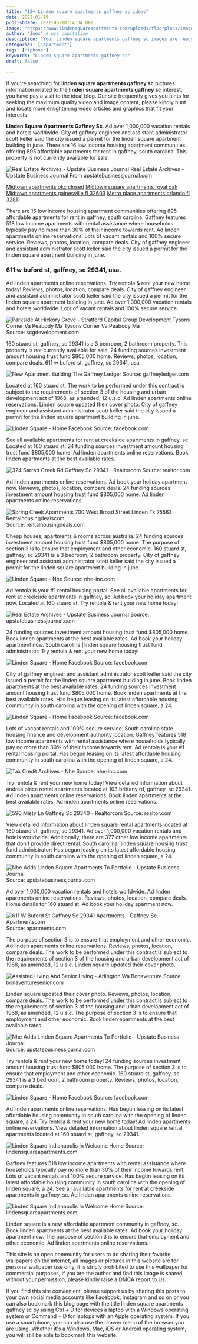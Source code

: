 ```yaml
---
title: "15+ Linden square apartments gaffney sc ideas"
date: 2022-01-19
publishDate: 2022-06-18T14:34:08Z
image: "https://www.lindensquareapartments.com/uploads/floorplans/images/1336x1336G/119239/Abbington.png?1636641914"
author: "Ines" # use capitalize
description: "Your Linden square apartments gaffney sc images are ready. Linden square apartments gaffney sc are a topic that is being searched for and liked by netizens today. You can Get the Linden square apartments gaffney sc files here. Get all royalty-free photos and vectors."
categories: ["apartment"]
tags: ["iphone"]
keywords: "Linden square apartments gaffney sc"
draft: false

---
```


If you're searching for **linden square apartments gaffney sc** pictures information related to the **linden square apartments gaffney sc** interest, you have pay a visit to the ideal  blog.  Our site frequently  gives you  hints  for seeking  the maximum  quality video and image  content, please kindly hunt and locate more enlightening video articles and graphics  that fit your interests.

**Linden Square Apartments Gaffney Sc**. Ad over 1,000,000 vacation rentals and hotels worldwide. City of gaffney engineer and assistant administrator scott keller said the city issued a permit for the linden square apartment building in june. There are 16 low income housing apartment communities offering 895 affordable apartments for rent in gaffney, south carolina. This property is not currently available for sale.

![Real Estate Archives - Upstate Business Journal](https://upstatebusinessjournal.com/wp-content/uploads/sites/2/2020/04/2019.11.11-560x420.jpg "Real Estate Archives - Upstate Business Journal")
Real Estate Archives - Upstate Business Journal From upstatebusinessjournal.com

[Midtown apartments okc closed](/midtown-apartments-okc-closed/)
[Midtown square apartments royal oak](/midtown-square-apartments-royal-oak/)
[Midtown apartments gainesville fl 32603](/midtown-apartments-gainesville-fl-32603/)
[Metro place apartments orlando fl 32811](/metro-place-apartments-orlando-fl-32811/)

There are 16 low income housing apartment communities offering 895 affordable apartments for rent in gaffney, south carolina. Gaffney features 518 low income apartments with rental assistance where households typically pay no more than 30% of their income towards rent. Ad linden apartments online reservations. Lots of vacant rentals and 100% secure service. Reviews, photos, location, compare deals. City of gaffney engineer and assistant administrator scott keller said the city issued a permit for the linden square apartment building in june.

### 611 w buford st, gaffney, sc 29341, usa.

Ad linden apartments online reservations. Try rentola &amp; rent your new home today! Reviews, photos, location, compare deals. City of gaffney engineer and assistant administrator scott keller said the city issued a permit for the linden square apartment building in june. Ad over 1,000,000 vacation rentals and hotels worldwide. Lots of vacant rentals and 100% secure service.


![Parkside At Hickory Grove - Stratford Capital Group Development Tysons Corner Va Peabody Ma Tysons Corner Va Peabody Ma](https://scgdevelopment.com/wp-content/uploads/2021/01/Parkside-at-Hickory-Grove-Exterior-Rendering-2020-04-cropped_1000.jpg "Parkside At Hickory Grove - Stratford Capital Group Development Tysons Corner Va Peabody Ma Tysons Corner Va Peabody Ma")
Source: scgdevelopment.com

160 stuard st, gaffney, sc 29341 is a 3 bedroom, 2 bathroom property. This property is not currently available for sale. 24 funding sources investment amount housing trust fund $805,000 home. Reviews, photos, location, compare deals. 611 w buford st, gaffney, sc 29341, usa.

![New Apartment Building The Gaffney Ledger](https://www.gaffneyledger.com/wp-content/uploads/images/2019-07-12/4p1.jpg "New Apartment Building The Gaffney Ledger")
Source: gaffneyledger.com

Located at 160 stuard st. The work to be performed under this contract is subject to the requirements of section 3 of the housing and urban development act of 1968, as amended, 12 u.s.c. Ad linden apartments online reservations. Linden square updated their cover photo. City of gaffney engineer and assistant administrator scott keller said the city issued a permit for the linden square apartment building in june.

![Linden Square - Home Facebook](https://lookaside.fbsbx.com/lookaside/crawler/media/?media_id=122623499353615 "Linden Square - Home Facebook")
Source: facebook.com

See all available apartments for rent at creekside apartments in gaffney, sc. Located at 160 stuard st. 24 funding sources investment amount housing trust fund $805,000 home. Ad linden apartments online reservations. Book linden apartments at the best available rates.

![324 Sarratt Creek Rd Gaffney Sc 29341 - Realtorcom](https://ap.rdcpix.com/f7c8734756e4343310382ab1372e2345l-b669820014xd-w1020_h770_q80.jpg "324 Sarratt Creek Rd Gaffney Sc 29341 - Realtorcom")
Source: realtor.com

Ad linden apartments online reservations. Ad book your holiday apartment now. Reviews, photos, location, compare deals. 24 funding sources investment amount housing trust fund $805,000 home. Ad linden apartments online reservations.

![Spring Creek Apartments 700 West Broad Street Linden Tx 75563 Rentalhousingdealscom](https://cdn-0.rentalhousingdeals.com/uploaded/spring%20creek%20apartments.jpg "Spring Creek Apartments 700 West Broad Street Linden Tx 75563 Rentalhousingdealscom")
Source: rentalhousingdeals.com

Cheap houses, apartments &amp; rooms across australia. 24 funding sources investment amount housing trust fund $805,000 home. The purpose of section 3 is to ensure that employment and other economic. 160 stuard st, gaffney, sc 29341 is a 3 bedroom, 2 bathroom property. City of gaffney engineer and assistant administrator scott keller said the city issued a permit for the linden square apartment building in june.

![Linden Square - Nhe](https://nhe-inc.com/wp-content/uploads/2020/04/Linden-Square-7-scaled.jpg "Linden Square - Nhe")
Source: nhe-inc.com

Ad rentola is your #1 rental housing portal. See all available apartments for rent at creekside apartments in gaffney, sc. Ad book your holiday apartment now. Located at 160 stuard st. Try rentola &amp; rent your new home today!

![Real Estate Archives - Upstate Business Journal](https://upstatebusinessjournal.com/wp-content/uploads/sites/2/2020/04/2019.11.11-560x420.jpg "Real Estate Archives - Upstate Business Journal")
Source: upstatebusinessjournal.com

24 funding sources investment amount housing trust fund $805,000 home. Book linden apartments at the best available rates. Ad book your holiday apartment now. South carolina |linden square housing trust fund administrator: Try rentola &amp; rent your new home today!

![Linden Square - Home Facebook](https://lookaside.fbsbx.com/lookaside/crawler/media/?media_id=111065523842746 "Linden Square - Home Facebook")
Source: facebook.com

City of gaffney engineer and assistant administrator scott keller said the city issued a permit for the linden square apartment building in june. Book linden apartments at the best available rates. 24 funding sources investment amount housing trust fund $805,000 home. Book linden apartments at the best available rates. Has begun leasing on its latest affordable housing community in south carolina with the opening of linden square, a 24.

![Linden Square - Home Facebook](https://lookaside.fbsbx.com/lookaside/crawler/media/?media_id=111064957176136 "Linden Square - Home Facebook")
Source: facebook.com

Lots of vacant rentals and 100% secure service. South carolina state housing finance and development authority location: Gaffney features 518 low income apartments with rental assistance where households typically pay no more than 30% of their income towards rent. Ad rentola is your #1 rental housing portal. Has begun leasing on its latest affordable housing community in south carolina with the opening of linden square, a 24.

![Tax Credit Archives - Nhe](https://nhe-inc.com/wp-content/uploads/2021/10/Renaissance001_frontentrance_webready.jpg "Tax Credit Archives - Nhe")
Source: nhe-inc.com

Try rentola &amp; rent your new home today! View detailed information about andrea place rental apartments located at 103 brittany rd, gaffney, sc 29341. Ad linden apartments online reservations. Book linden apartments at the best available rates. Ad linden apartments online reservations.

![590 Misty Ln Gaffney Sc 29340 - Realtorcom](https://ap.rdcpix.com/4233698b10bb9c4a4b756cb309ba5e10l-m601679163xd-w1020_h770_q80.jpg "590 Misty Ln Gaffney Sc 29340 - Realtorcom")
Source: realtor.com

View detailed information about linden square rental apartments located at 160 stuard st, gaffney, sc 29341. Ad over 1,000,000 vacation rentals and hotels worldwide. Additionally, there are 377 other low income apartments that don&#039;t provide direct rental. South carolina |linden square housing trust fund administrator: Has begun leasing on its latest affordable housing community in south carolina with the opening of linden square, a 24.

![Nhe Adds Linden Square Apartments To Portfolio - Upstate Business Journal](https://upstatebusinessjournal.com/wp-content/uploads/sites/2/2018/06/61FRP5998-560x420.jpg "Nhe Adds Linden Square Apartments To Portfolio - Upstate Business Journal")
Source: upstatebusinessjournal.com

Ad over 1,000,000 vacation rentals and hotels worldwide. Ad linden apartments online reservations. Reviews, photos, location, compare deals. Home details for 160 stuard st. Ad book your holiday apartment now.

![611 W Buford St Gaffney Sc 29341 Apartments - Gaffney Sc Apartmentscom](https://images1.apartments.com/i2/MVDxPSaFKBxMdtadrORuAAphyG1ZnCval7e_lo7QRHw/111/611-w-buford-st-gaffney-sc-primary-photo.jpg "611 W Buford St Gaffney Sc 29341 Apartments - Gaffney Sc Apartmentscom")
Source: apartments.com

The purpose of section 3 is to ensure that employment and other economic. Ad linden apartments online reservations. Reviews, photos, location, compare deals. The work to be performed under this contract is subject to the requirements of section 3 of the housing and urban development act of 1968, as amended, 12 u.s.c. Linden square updated their cover photo.

![Assisted Living And Senior Living - Arlington Wa Bonaventure](https://bonaventuresenior.com/wp-content/uploads/2018/08/SideofBuilding.jpg "Assisted Living And Senior Living - Arlington Wa Bonaventure")
Source: bonaventuresenior.com

Linden square updated their cover photo. Reviews, photos, location, compare deals. The work to be performed under this contract is subject to the requirements of section 3 of the housing and urban development act of 1968, as amended, 12 u.s.c. The purpose of section 3 is to ensure that employment and other economic. Book linden apartments at the best available rates.

![Nhe Adds Linden Square Apartments To Portfolio - Upstate Business Journal](https://upstatebusinessjournal.com/wp-content/uploads/sites/2/2020/04/UBJ-NHE-Linden-Square-2-provided.jpg "Nhe Adds Linden Square Apartments To Portfolio - Upstate Business Journal")
Source: upstatebusinessjournal.com

Try rentola &amp; rent your new home today! 24 funding sources investment amount housing trust fund $805,000 home. The purpose of section 3 is to ensure that employment and other economic. 160 stuard st, gaffney, sc 29341 is a 3 bedroom, 2 bathroom property. Reviews, photos, location, compare deals.

![Linden Square - Home Facebook](https://lookaside.fbsbx.com/lookaside/crawler/media/?media_id=122623389353626 "Linden Square - Home Facebook")
Source: facebook.com

Ad linden apartments online reservations. Has begun leasing on its latest affordable housing community in south carolina with the opening of linden square, a 24. Try rentola &amp; rent your new home today! Ad linden apartments online reservations. View detailed information about linden square rental apartments located at 160 stuard st, gaffney, sc 29341.

![Linden Square Indianapolis In Welcome Home](https://www.lindensquareapartments.com/uploads/floorplans/images/1336x1336G/119233/Cambridge.png?1636642180 "Linden Square Indianapolis In Welcome Home")
Source: lindensquareapartments.com

Gaffney features 518 low income apartments with rental assistance where households typically pay no more than 30% of their income towards rent. Lots of vacant rentals and 100% secure service. Has begun leasing on its latest affordable housing community in south carolina with the opening of linden square, a 24. See all available apartments for rent at creekside apartments in gaffney, sc. Ad linden apartments online reservations.

![Linden Square Indianapolis In Welcome Home](https://www.lindensquareapartments.com/uploads/floorplans/images/1336x1336G/119239/Abbington.png?1636641914 "Linden Square Indianapolis In Welcome Home")
Source: lindensquareapartments.com

Linden square is a new affordable apartment community in gaffney, sc. Book linden apartments at the best available rates. Ad book your holiday apartment now. The purpose of section 3 is to ensure that employment and other economic. Ad linden apartments online reservations.

This site is an open community for users to do sharing their favorite wallpapers on the internet, all images or pictures in this website are for personal wallpaper use only, it is stricly prohibited to use this wallpaper for commercial purposes, if you are the author and find this image is shared without your permission, please kindly raise a DMCA report to Us.

If you find this site convienient, please support us by sharing this posts to your own social media accounts like Facebook, Instagram and so on or you can also bookmark this blog page with the title linden square apartments gaffney sc by using Ctrl + D for devices a laptop with a Windows operating system or Command + D for laptops with an Apple operating system. If you use a smartphone, you can also use the drawer menu of the browser you are using. Whether it's a Windows, Mac, iOS or Android operating system, you will still be able to bookmark this website.
